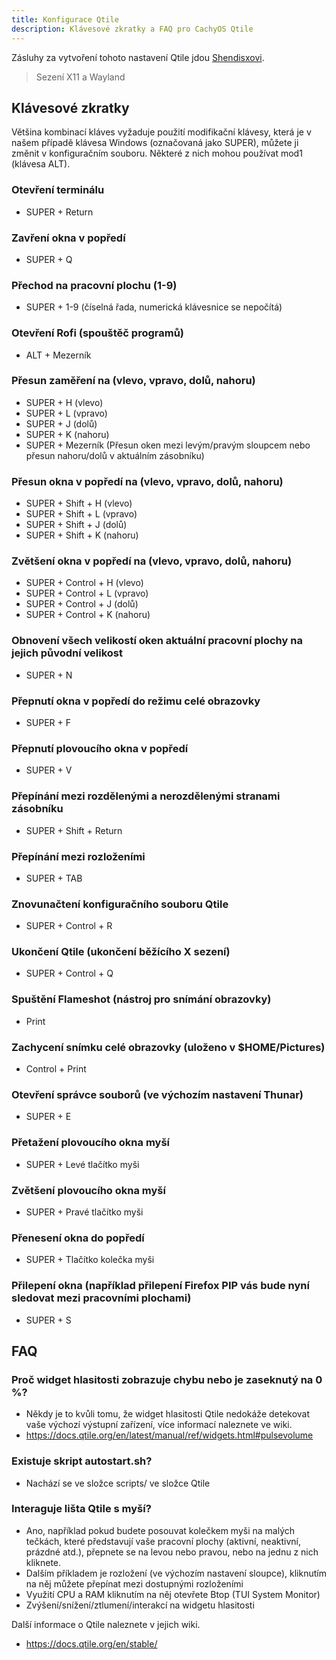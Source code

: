 ```yaml
---
title: Konfigurace Qtile
description: Klávesové zkratky a FAQ pro CachyOS Qtile
---
```


Zásluhy za vytvoření tohoto nastavení Qtile jdou [Shendisxovi](<https://github.com/Shendisx>).

> Sezení X11 a Wayland

## Klávesové zkratky

Většina kombinací kláves vyžaduje použití modifikační klávesy, která je v našem případě klávesa Windows (označovaná jako SUPER), můžete ji změnit v konfiguračním souboru.
Některé z nich mohou používat mod1 (klávesa ALT).

### Otevření terminálu

* SUPER + Return

### Zavření okna v popředí

* SUPER + Q

### Přechod na pracovní plochu (1-9)

* SUPER + 1-9 (číselná řada, numerická klávesnice se nepočítá)

### Otevření Rofi (spouštěč programů)

* ALT + Mezerník

### Přesun zaměření na (vlevo, vpravo, dolů, nahoru)

* SUPER + H (vlevo)
* SUPER + L (vpravo)
* SUPER + J (dolů)
* SUPER + K (nahoru)
* SUPER + Mezerník (Přesun oken mezi levým/pravým sloupcem nebo přesun nahoru/dolů v aktuálním zásobníku)

### Přesun okna v popředí na (vlevo, vpravo, dolů, nahoru)

* SUPER + Shift + H (vlevo)
* SUPER + Shift + L (vpravo)
* SUPER + Shift + J (dolů)
* SUPER + Shift + K (nahoru)

### Zvětšení okna v popředí na (vlevo, vpravo, dolů, nahoru)

* SUPER + Control + H (vlevo)
* SUPER + Control + L (vpravo)
* SUPER + Control + J (dolů)
* SUPER + Control + K (nahoru)

### Obnovení všech velikostí oken aktuální pracovní plochy na jejich původní velikost

* SUPER + N

### Přepnutí okna v popředí do režimu celé obrazovky

* SUPER + F

### Přepnutí plovoucího okna v popředí

* SUPER + V

### Přepínání mezi rozdělenými a nerozdělenými stranami zásobníku

* SUPER + Shift + Return

### Přepínání mezi rozloženími

* SUPER + TAB

### Znovunačtení konfiguračního souboru Qtile

* SUPER + Control + R

### Ukončení Qtile (ukončení běžícího X sezení)

* SUPER + Control + Q

### Spuštění Flameshot (nástroj pro snímání obrazovky)

* Print

### Zachycení snímku celé obrazovky (uloženo v $HOME/Pictures)

* Control + Print

### Otevření správce souborů (ve výchozím nastavení Thunar)

* SUPER + E

### Přetažení plovoucího okna myší

* SUPER + Levé tlačítko myši

### Zvětšení plovoucího okna myší

* SUPER + Pravé tlačítko myši

### Přenesení okna do popředí

* SUPER + Tlačítko kolečka myši

### Přilepení okna (například přilepení Firefox PIP vás bude nyní sledovat mezi pracovními plochami)

* SUPER + S

## FAQ

### Proč widget hlasitosti zobrazuje chybu nebo je zaseknutý na 0 %?

* Někdy je to kvůli tomu, že widget hlasitosti Qtile nedokáže detekovat vaše výchozí výstupní zařízení, více informací naleznete ve wiki.
* <https://docs.qtile.org/en/latest/manual/ref/widgets.html#pulsevolume>

### Existuje skript autostart.sh?

* Nachází se ve složce scripts/ ve složce Qtile

### Interaguje lišta Qtile s myší?

* Ano, například pokud budete posouvat kolečkem myši na malých tečkách, které představují vaše pracovní plochy (aktivní, neaktivní, prázdné atd.), přepnete se na levou nebo pravou, nebo na jednu z nich kliknete.
* Dalším příkladem je rozložení (ve výchozím nastavení sloupce), kliknutím na něj můžete přepínat mezi dostupnými rozloženími
* Využití CPU a RAM kliknutím na něj otevřete Btop (TUI System Monitor)
* Zvýšení/snížení/ztlumení/interakcí na widgetu hlasitosti

Další informace o Qtile naleznete v jejich wiki.

* <https://docs.qtile.org/en/stable/>
